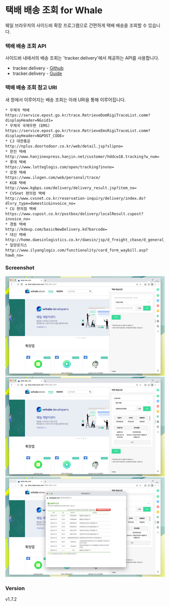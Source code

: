 # 택배 배송 조회 for Whale

웨일 브라우저의 사이드바 확장 프로그램으로 간편하게 택배 배송을 조회할 수 있습니다.

### 택배 배송 조회 API

사이드바 내에서의 배송 조회는 'tracker.delivery'에서 제공하는 API를 사용합니다.

- tracker.delivery - [Github](https://github.com/shlee322/delivery-tracker)
- tracker.delivery - [Guide](https://tracker.delivery/guide/)

### 택배 배송 조회 참고 URI

새 창에서 이루어지는 배송 조회는 아래 URI을 통해 이루어집니다.

```
* 우체국 택배
https://service.epost.go.kr/trace.RetrieveDomRigiTraceList.comm?displayHeader=N&sid1=
* 우체국 국제우편 (EMS)
https://service.epost.go.kr/trace.RetrieveEmsRigiTraceList.comm?displayHeader=N&POST_CODE=
* CJ 대한통운
http://nplus.doortodoor.co.kr/web/detail.jsp?slipno=
* 한진 택배
http://www.hanjinexpress.hanjin.net/customer/hddcw18.tracking?w_num=
* 롯데 택배
https://www.lotteglogis.com/open/tracking?invno=
* 로젠 택배
https://www.ilogen.com/web/personal/trace/
* KGB 택배
http://www.kgbps.com/delivery/delivery_result.jsp?item_no=
* CVSnet 편의점 택배
http://www.cvsnet.co.kr/reservation-inquiry/delivery/index.do?dlvry_type=domestic&invoice_no=
* CU 편의점 택배
https://www.cupost.co.kr/postbox/delivery/localResult.cupost?invoice_no=
* 경동 택배
http://kdexp.com/basicNewDelivery.kd?barcode=
* 대신 택배
http://home.daesinlogistics.co.kr/daesin/jsp/d_freight_chase/d_general_process2.jsp
* 일양로지스
http://www.ilyanglogis.com/functionality/card_form_waybill.asp?hawb_no=
```

### Screenshot

![Capture](/src/imgs/screenshot-1.png)
![Capture](/src/imgs/screenshot-2.png)
![Capture](/src/imgs/screenshot-3.png)

### Version

v1.7.2
